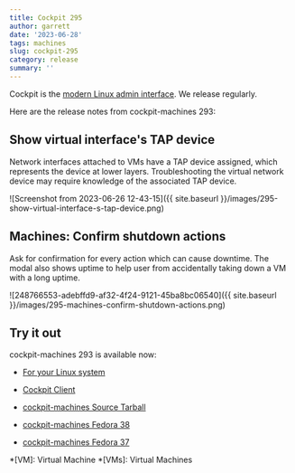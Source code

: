 ```yaml
---
title: Cockpit 295
author: garrett
date: '2023-06-28'
tags: machines
slug: cockpit-295
category: release
summary: ''
---
```


Cockpit is the [modern Linux admin interface](https://cockpit-project.org/).
We release regularly.

Here are the release notes from cockpit-machines 293:


## Show virtual interface's TAP device

Network interfaces attached to VMs have a TAP device assigned, which represents the device at lower layers. Troubleshooting the virtual network device may require knowledge of the associated TAP device.

![Screenshot from 2023-06-26 12-43-15]({{ site.baseurl }}/images/295-show-virtual-interface-s-tap-device.png)

## Machines: Confirm shutdown actions

Ask for confirmation for every action which can cause downtime. The modal also shows uptime to help user from accidentally taking down a VM with a long uptime.

![248766553-adebffd9-af32-4f24-9121-45ba8bc06540]({{ site.baseurl }}/images/295-machines-confirm-shutdown-actions.png)


## Try it out

cockpit-machines 293 is available now:

* [For your Linux system](https://cockpit-project.org/running.html)
* [Cockpit Client](https://flathub.org/apps/details/org.cockpit_project.CockpitClient)

* [cockpit-machines Source Tarball](https://github.com/cockpit-project/cockpit-machines/releases/tag/293)
* [cockpit-machines Fedora 38](https://bodhi.fedoraproject.org/updates/?releases=F38&packages=cockpit-machines)
* [cockpit-machines Fedora 37](https://bodhi.fedoraproject.org/updates/?releases=F37&packages=cockpit-machines)

*[VM]: Virtual Machine
*[VMs]: Virtual Machines